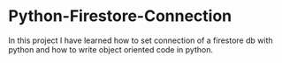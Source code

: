 # Python-Firestore-Connection
In this project I have learned how to set connection of a firestore db with python and how to write object oriented code in python.

